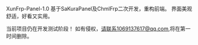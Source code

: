 XunFrp-Panel-1.0
基于SaKuraPanel及ChmlFrp二次开发，重构前端。
界面美观舒适，好看又实用。



当前项目仍在开发测试阶段！
如有侵权，请联系1069137617@qq.com,将在第一时间删除。
